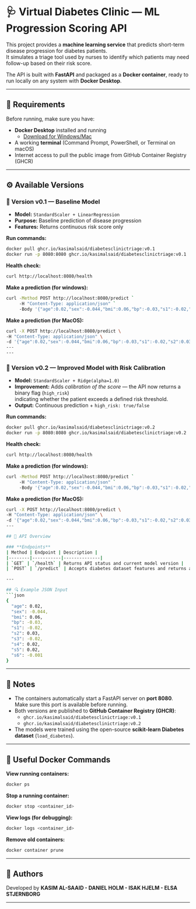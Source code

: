 # 🩺 Virtual Diabetes Clinic — ML Progression Scoring API

This project provides a **machine learning service** that predicts short-term disease progression for diabetes patients.  
It simulates a triage tool used by nurses to identify which patients may need follow-up based on their risk score.

The API is built with **FastAPI** and packaged as a **Docker container**, ready to run locally on any system with **Docker Desktop**.

---

## 🧰 Requirements
Before running, make sure you have:
- **Docker Desktop** installed and running  
  - [Download for Windows/Mac](https://www.docker.com/products/docker-desktop/)
- A working **terminal** (Command Prompt, PowerShell, or Terminal on macOS)
- Internet access to pull the public image from GitHub Container Registry (GHCR)

---

## ⚙️ Available Versions

### 🧩 Version v0.1 — Baseline Model
- **Model:** `StandardScaler + LinearRegression`
- **Purpose:** Baseline prediction of disease progression  
- **Features:** Returns continuous risk score only

**Run commands:**
```bash
docker pull ghcr.io/kasimalsaid/diabetesclinictriage:v0.1
docker run -p 8080:8080 ghcr.io/kasimalsaid/diabetesclinictriage:v0.1
```

**Health check:**
```bash
curl http://localhost:8080/health
```

**Make a prediction (for windows):**
```bash
curl -Method POST http://localhost:8080/predict `
     -H "Content-Type: application/json" `
     -Body '{"age":0.02,"sex":-0.044,"bmi":0.06,"bp":-0.03,"s1":-0.02,"s2":0.03,"s3":-0.02,"s4":0.02,"s5":0.02,"s6":-0.001}'
```

**Make a prediction (for MacOS):**
```bash
curl -X POST http://localhost:8080/predict \
-H "Content-Type: application/json" \
-d '{"age":0.02,"sex":-0.044,"bmi":0.06,"bp":-0.03,"s1":-0.02,"s2":0.03,"s3":-0.02,"s4":0.02,"s5":0.02,"s6":-0.001}'
---
---
```

### 🚀 Version v0.2 — Improved Model with Risk Calibration
- **Model:** `StandardScaler + Ridge(alpha=1.0)`
- **Improvement:** Adds *calibration of the score* — the API now returns a binary flag (`high_risk`)  
  indicating whether the patient exceeds a defined risk threshold.
- **Output:** Continuous prediction + `high_risk: true/false`

**Run commands:**
```bash
docker pull ghcr.io/kasimalsaid/diabetesclinictriage:v0.2
docker run -p 8080:8080 ghcr.io/kasimalsaid/diabetesclinictriage:v0.2
```

**Health check:**
```bash
curl http://localhost:8080/health
```

**Make a prediction (for windows):**
```bash
curl -Method POST http://localhost:8080/predict `
     -H "Content-Type: application/json" `
     -Body '{"age":0.02,"sex":-0.044,"bmi":0.06,"bp":-0.03,"s1":-0.02,"s2":0.03,"s3":-0.02,"s4":0.02,"s5":0.02,"s6":-0.001}'


```
**Make a prediction (for MacOS):**
```bash
curl -X POST http://localhost:8080/predict \
-H "Content-Type: application/json" \
-d '{"age":0.02,"sex":-0.044,"bmi":0.06,"bp":-0.03,"s1":-0.02,"s2":0.03,"s3":-0.02,"s4":0.02,"s5":0.02,"s6":-0.001}'
---

## 🧠 API Overview

### **Endpoints**
| Method | Endpoint | Description |
|--------|-----------|--------------|
| `GET` | `/health` | Returns API status and current model version |
| `POST` | `/predict` | Accepts diabetes dataset features and returns a progression score (and risk flag in v0.2) |

---

## 🔍 Example JSON Input
```json
{
  "age": 0.02,
  "sex": -0.044,
  "bmi": 0.06,
  "bp": -0.03,
  "s1": -0.02,
  "s2": 0.03,
  "s3": -0.02,
  "s4": 0.02,
  "s5": 0.02,
  "s6": -0.001
}
```

---

## 🧾 Notes
- The containers automatically start a FastAPI server on **port 8080**.  
  Make sure this port is available before running.
- Both versions are published to **GitHub Container Registry (GHCR)**:
  - `ghcr.io/kasimalsaid/diabetesclinictriage:v0.1`
  - `ghcr.io/kasimalsaid/diabetesclinictriage:v0.2`
- The models were trained using the open-source **scikit-learn Diabetes dataset** (`load_diabetes`).

---

## 🐳 Useful Docker Commands

**View running containers:**
```bash
docker ps
```

**Stop a running container:**
```bash
docker stop <container_id>
```

**View logs (for debugging):**
```bash
docker logs <container_id>
```

**Remove old containers:**
```bash
docker container prune
```

---

## 👥 Authors
Developed by **KASIM AL-SAAID - DANIEL HOLM - ISAK HJELM - ELSA STJERNBORG** 

---
